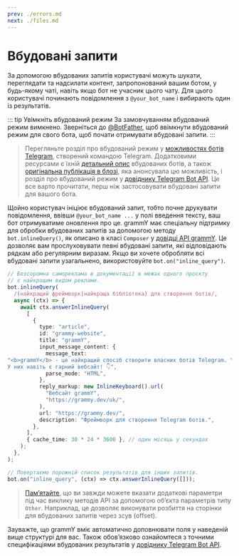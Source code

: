 ```yaml
---
prev: ./errors.md
next: ./files.md
---
```


# Вбудовані запити

За допомогою вбудованих запитів користувачі можуть шукати, переглядати та надсилати контент, запропонований вашим ботом, у будь-якому чаті, навіть якщо бот не учасник цього чату.
Для цього користувачі починають повідомлення з `@your_bot_name` і вибирають один із результатів.

::: tip Увімкніть вбудований режим
За замовчуванням вбудований режим вимкнено.
Зверніться до [@BotFather](https://t.me/BotFather), щоб ввімкнути вбудований режим для свого бота, щоб почати отримувати вбудовані запити.
:::

> Перегляньте розділ про вбудований режим у [можливостях ботів Telegram](https://core.telegram.org/bots/features#inline-requests), створений командою Telegram.
> Додатковими ресурсами є їхній [детальний опис](https://core.telegram.org/bots/inline) вбудованих ботів, а також [оригінальна публікація в блозі](https://telegram.org/blog/inline-bots), яка анонсувала цю можливість, і розділ про вбудований режим у [довіднику Telegram Bot API](https://core.telegram.org/bots/api#inline-mode).
> Це все варто прочитати, перш ніж застосовувати вбудовані запити для вашого бота.

Щойно користувач ініціює вбудований запит, тобто почне друкувати повідомлення, ввівши `@your_bot_name ...` у полі введення тексту, ваш бот отримуватиме оновлення про це.
grammY має спеціальну підтримку для обробки вбудованих запитів за допомогою методу `bot.inlineQuery()`, як описано в класі `Composer` у [довідці API grammY](https://deno.land/x/grammy/mod.ts?s=Composer#method_inlineQuery_0).
Це дозволяє вам прослуховувати певні вбудовані запити, які відповідають рядкам або регулярним виразам.
Якщо ви хочете обробляти всі вбудовані запити узагальнено, використовуйте `bot.on("inline_query")`.

```ts
// Безсоромна самореклама в документації в межах одного проєкту
// є найкращим видом реклами.
bot.inlineQuery(
  /(найкращий фреймворк|найкраща бібліотека) для створення ботів/,
  async (ctx) => {
    await ctx.answerInlineQuery(
      [
        {
          type: "article",
          id: "grammy-website",
          title: "grammY",
          input_message_content: {
            message_text:
"<b>grammY</b> - це найкращий спосіб створити власних ботів Telegram. \
У них навіть є гарний вебсайт! 👇",
            parse_mode: "HTML",
          },
          reply_markup: new InlineKeyboard().url(
            "Вебсайт grammY",
            "https://grammy.dev/uk/",
          ),
          url: "https://grammy.dev/",
          description: "Фреймворк для створення Telegram ботів.",
        },
      ],
      { cache_time: 30 * 24 * 3600 }, // один місяць у секундах
    );
  },
);

// Повертаємо порожній список результатів для інших запитів.
bot.on("inline_query", (ctx) => ctx.answerInlineQuery([]));
```

> [Пам’ятайте](./basics.md#надсилання-повідомлень), що ви завжди можете вказати додаткові параметри під час виклику методів API за допомогою об’єкта параметрів типу `Other`.
> Наприклад, це дозволяє виконувати розбиття на сторінки для вбудованих запитів через зсув (offset).

Зауважте, що grammY вміє автоматично доповнювати поля у наведеній вище структурі для вас.
Також обов’язково ознайомтеся з точними специфікаціями вбудованих результатів у [довіднику Telegram Bot API](https://core.telegram.org/bots/api#inlinequeryresult).
